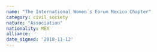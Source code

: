 ```yaml
---
name: "The International Women´s Forum Mexico Chapter"
category: civil_society
nature: "Association"
nationality: MEX
alliance: 
date_signed: '2018-11-12'
---
```

    